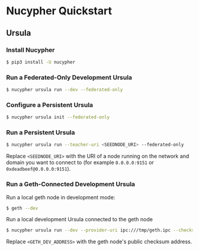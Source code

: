 # Nucypher Quickstart

## Ursula

### Install Nucypher

```bash
$ pip3 install -U nucypher
```

### Run a Federated-Only Development Ursula

```bash
$ nucypher ursula run --dev --federated-only
```

### Configure a Persistent Ursula

```bash
$ nucypher ursula init --federated-only
```

### Run a Persistent Ursula

```bash
$ nucypher ursula run --teacher-uri <SEEDNODE_URI> --federated-only
```

Replace `<SEEDNODE_URI>` with the URI of a node running on the network and domain you want
to connect to (for example `0.0.0.0:9151` or `0xdeadbeef@0.0.0.0:9151`).

### Run a Geth-Connected Development Ursula

Run a local geth node in development mode:

```bash
$ geth --dev
```

Run a local development Ursula connected to the geth node

```bash
$ nucypher ursula run --dev --provider-uri ipc:///tmp/geth.ipc --checksum-address <GETH_DEV_ADDRESS>
```

Replace `<GETH_DEV_ADDRESS>` with the geth node's public checksum address.
